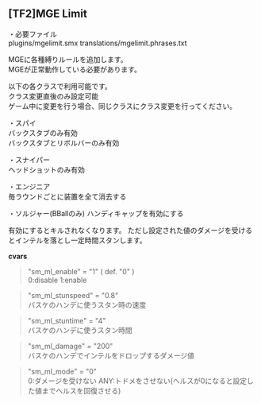 ## [TF2]MGE Limit

・必要ファイル  
plugins/mgelimit.smx
translations/mgelimit.phrases.txt

MGEに各種縛りルールを追加します。  
MGEが正常動作している必要があります。

以下の各クラスで利用可能です。  
クラス変更直後のみ設定可能  
ゲーム中に変更を行う場合、同じクラスにクラス変更を行ってください。

・スパイ  
バックスタブのみ有効  
バックスタブとリボルバーのみ有効

・スナイパー  
ヘッドショットのみ有効

・エンジニア  
毎ラウンドごとに装置を全て消去する

・ソルジャー(BBallのみ)
ハンディキャップを有効にする

有効にするとキルされなくなります。
ただし設定された値のダメージを受けるとインテルを落とし一定時間スタンします。

**cvars**

>"sm_ml_enable" = "1" ( def. "0" )  
>0:disable 1:enable

>"sm_ml_stunspeed" = "0.8"  
>バスケのハンデに使うスタン時の速度

>"sm_ml_stuntime" = "4"  
>バスケのハンデに使うスタン時間

>"sm_ml_damage" = "200"  
>バスケのハンデでインテルをドロップするダメージ値

>"sm_ml_mode" = "0"  
>0:ダメージを受けない ANY:トドメをさせない(ヘルスが0になると設定した値までヘルスを回復させる)
